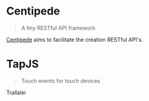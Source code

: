 # Centipede

> A tiny RESTful API framework

[Centipede](http://asbjornenge.com/soft/centipede.html) aims to facilitate the creation RESTful API's.

# TapJS

> Touch events for touch devices

Trallalei